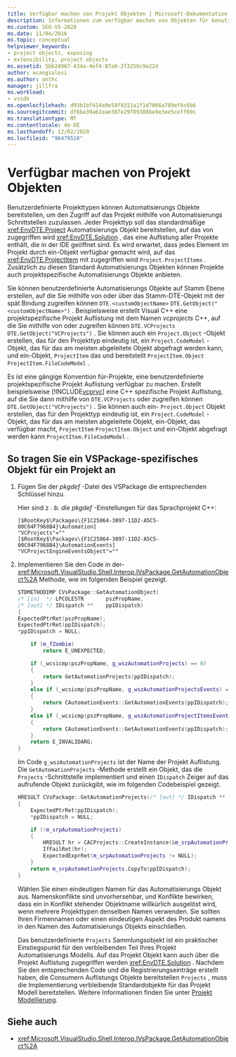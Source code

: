 ```yaml
---
title: Verfügbar machen von Projekt Objekten | Microsoft-Dokumentation
description: Informationen zum verfügbar machen von Objekten für benutzerdefinierte Projekttypen in Visual Studio durch Bereitstellen von Automatisierungs Objekten, die den Zugriff auf das Projekt mithilfe von Automatisierungs Schnittstellen ermöglichen.
ms.custom: SEO-VS-2020
ms.date: 11/04/2016
ms.topic: conceptual
helpviewer_keywords:
- project objects, exposing
- extensibility, project objects
ms.assetid: 5bb24967-434a-4ef4-87a0-2f3250c9e22d
author: acangialosi
ms.author: anthc
manager: jillfra
ms.workload:
- vssdk
ms.openlocfilehash: d93b1bf414a9e58f8311a1f1d7066a789ef8c6b6
ms.sourcegitcommit: df6ba39a62eae387e29f89388be9e3ee5ceff69c
ms.translationtype: MT
ms.contentlocale: de-DE
ms.lasthandoff: 12/02/2020
ms.locfileid: "96479510"
---
```

# <a name="expose-project-objects"></a>Verfügbar machen von Projekt Objekten

Benutzerdefinierte Projekttypen können Automatisierungs Objekte bereitstellen, um den Zugriff auf das Projekt mithilfe von Automatisierungs Schnittstellen zuzulassen. Jeder Projekttyp soll das standardmäßige <xref:EnvDTE.Project> Automatisierungs Objekt bereitstellen, auf das von zugegriffen wird <xref:EnvDTE.Solution> , das eine Auflistung aller Projekte enthält, die in der IDE geöffnet sind. Es wird erwartet, dass jedes Element im Projekt durch ein-Objekt verfügbar gemacht wird, auf das <xref:EnvDTE.ProjectItem> mit zugegriffen wird `Project.ProjectItems` . Zusätzlich zu diesen Standard Automatisierungs Objekten können Projekte auch projektspezifische Automatisierungs Objekte anbieten.

Sie können benutzerdefinierte Automatisierungs Objekte auf Stamm Ebene erstellen, auf die Sie mithilfe von oder über das Stamm-DTE-Objekt mit der spät Bindung zugreifen können `DTE.<customObjectName>` `DTE.GetObject("<customObjectName>")` . Beispielsweise erstellt Visual C++ eine projektspezifische Projekt Auflistung mit dem Namen *vcprojects* C++, auf die Sie mithilfe von oder zugreifen können `DTE.VCProjects` `DTE.GetObject("VCProjects")` . Sie können auch ein `Project.Object` -Objekt erstellen, das für den Projekttyp eindeutig ist, ein `Project.CodeModel` -Objekt, das für das am meisten abgeleitete Objekt abgefragt werden kann, und ein-Objekt, `ProjectItem` das und bereitstellt `ProjectItem.Object` `ProjectItem.FileCodeModel` .

Es ist eine gängige Konvention für-Projekte, eine benutzerdefinierte projektspezifische Projekt Auflistung verfügbar zu machen. Erstellt beispielsweise [!INCLUDE[vcprvc](../../code-quality/includes/vcprvc_md.md)] eine C++ spezifische Projekt Auflistung, auf die Sie dann mithilfe von `DTE.VCProjects` oder zugreifen können `DTE.GetObject("VCProjects")` . Sie können auch ein- `Project.Object` Objekt erstellen, das für den Projekttyp eindeutig ist, ein `Project.CodeModel` -Objekt, das für das am meisten abgeleitete Objekt, ein-Objekt, das verfügbar macht, `ProjectItem` `ProjectItem.Object` und ein-Objekt abgefragt werden kann `ProjectItem.FileCodeModel` .

## <a name="to-contribute-a-vspackage-specific-object-for-a-project"></a>So tragen Sie ein VSPackage-spezifisches Objekt für ein Projekt an

1. Fügen Sie der *pkgdef* -Datei des VSPackage die entsprechenden Schlüssel hinzu.

     Hier sind z *. b. die pkgdef* -Einstellungen für das Sprachprojekt C++:

    ```
    [$RootKey$\Packages\{F1C25864-3097-11D2-A5C5-00C04F7968B4}\Automation]
    "VCProjects"=""
    [$RootKey$\Packages\{F1C25864-3097-11D2-A5C5-00C04F7968B4}\AutomationEvents]
    "VCProjectEngineEventsObject"=""
    ```

2. Implementieren Sie den Code in der- <xref:Microsoft.VisualStudio.Shell.Interop.IVsPackage.GetAutomationObject%2A> Methode, wie im folgenden Beispiel gezeigt.

    ```cpp
    STDMETHODIMP CVsPackage::GetAutomationObject(
    /* [in]  */ LPCOLESTR       pszPropName,
    /* [out] */ IDispatch **    ppIDispatch)
    {
    ExpectedPtrRet(pszPropName);
    ExpectedPtrRet(ppIDispatch);
    *ppIDispatch = NULL;

        if (m_fZombie)
            return E_UNEXPECTED;

        if (_wcsicmp(pszPropName, g_wszAutomationProjects) == 0)
        {
            return GetAutomationProjects(ppIDispatch);
        }
        else if (_wcsicmp(pszPropName, g_wszAutomationProjectsEvents) == 0)
        {
            return CAutomationEvents::GetAutomationEvents(ppIDispatch);
        }
        else if (_wcsicmp(pszPropName, g_wszAutomationProjectItemsEvents) == 0)
        {
            return CAutomationEvents::GetAutomationEvents(ppIDispatch);
        }
        return E_INVALIDARG;
    }
    ```

     Im Code `g_wszAutomationProjects` ist der Name der Projekt Auflistung. Die `GetAutomationProjects` -Methode erstellt ein Objekt, das die `Projects` -Schnittstelle implementiert und einen `IDispatch` Zeiger auf das aufrufende Objekt zurückgibt, wie im folgenden Codebeispiel gezeigt.

    ```cpp
    HRESULT CVsPackage::GetAutomationProjects(/* [out] */ IDispatch ** ppIDispatch)
    {
        ExpectedPtrRet(ppIDispatch);
        *ppIDispatch = NULL;

        if (!m_srpAutomationProjects)
        {
            HRESULT hr = CACProjects::CreateInstance(&m_srpAutomationProjects);
            IfFailRet(hr);
            ExpectedExprRet(m_srpAutomationProjects != NULL);
        }
        return m_srpAutomationProjects.CopyTo(ppIDispatch);
    }
    ```

     Wählen Sie einen eindeutigen Namen für das Automatisierungs Objekt aus. Namenskonflikte sind unvorhersehbar, und Konflikte bewirken, dass ein in Konflikt stehender Objektname willkürlich ausgelöst wird, wenn mehrere Projekttypen denselben Namen verwenden. Sie sollten Ihren Firmennamen oder einen eindeutigen Aspekt des Produkt namens in den Namen des Automatisierungs Objekts einschließen.

     Das benutzerdefinierte `Projects` Sammlungsobjekt ist ein praktischer Einstiegspunkt für den verbleibenden Teil Ihres Projekt Automatisierungs Modells. Auf das Projekt Objekt kann auch über die Projekt Auflistung zugegriffen werden <xref:EnvDTE.Solution> . Nachdem Sie den entsprechenden Code und die Registrierungseinträge erstellt haben, die Consumern Auflistungs Objekte bereitstellen `Projects` , muss die Implementierung verbleibende Standardobjekte für das Projekt Modell bereitstellen. Weitere Informationen finden Sie unter [Projekt Modellierung](../../extensibility/internals/project-modeling.md).

## <a name="see-also"></a>Siehe auch

- <xref:Microsoft.VisualStudio.Shell.Interop.IVsPackage.GetAutomationObject%2A>
